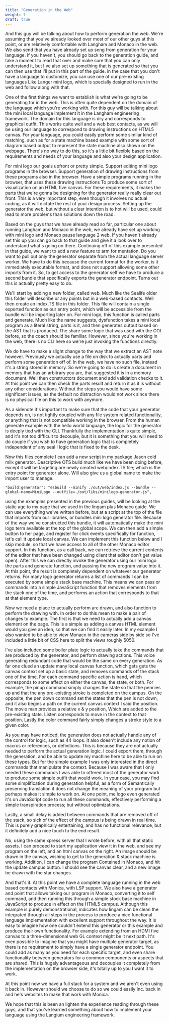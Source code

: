 ```yaml
---
title: "Generation in the Web"
weight: 7
draft: true
---
```


And this guy will be talking about how to perform generation the web. We're assuming that you've already looked over most of our other guys at this point, or are relatively comfortable with  Langham and Monaco in the web. We also send that you have already set up song from generation for your language. If you haven't, you should go back to the generation guide, and take a moment to read that over and make sure that you can only understand it, but I've also set up something that is generated so that you can then use that I'll put in this part of the guide.  in the case that you don't have a language to customize, you can use one of our pre-existing languages Like Langer mini logo, which is specially designed to run in the web and follow along with that.

One of the first things we want to establish is what we're going to be generating for in the web. This is often quite dependent on the domain of the language which you're working with. For this guy will be talking about the mini local language implement it in the Langham engineering framework. The domain for this language is dry and corresponds to graphical outfit. This works quite well and a web best contacts, as we will be using our language to correspond to drawing instructions on HTML5 canvas. For your language, you could easily perform some similar kind of matching, such as for a state machine based example with some sort of diagram based output to represent the state machine also shown on the webpage. There's no way to do this, so it's a little bit flexible based on the requirements and needs of your language and also your design application.

For mini logo our goals upfront or pretty simple. Support editing mini logo programs in the browser. Support generation of drawing instructions from these programs also in the browser. Have a simple programs running in the browser, that uses these drawing instructions To produce some sort of visualization on an HTML five canvas. For these requirements, it makes the parts that we're gonna be designing for the generator really really clear out front. This is a very important step, even though it involves no actual coding, as it will dictate the rest of your design process. Setting up the generator the web, but without a clear intention is to hot will be used, could lead to more problems than solutions down the road.

Based on the guys that we have already read so far, particular one about running Langham and Monaco in the web, we already have set up working with mini logo and Monaco pause language 2 web. If you haven't already set this up you can go back to that guide and give it a look over to understand what's going on there. Continuing off of this example presented in that guide, we want to add a new feature to arm for mentation. Do you want to pull out only the generator separate from the actual language server worker. We have to do this because the current format for the worker, is it immediately executable format, and does not support allowing some other imports from it. So, to get access to the generator self we have to produce a second bundle that specifically exports the generator endpoint. Turns out this is actually pretty easy to do.

We'll start by adding a new folder, called web. Much like the Sealife older this folder will describe or any points but in a web-based contacts. Well then create an index.TS file in this folder. This file will contain a single exported function as our entry point, which will be accessible from the bundle will be importing later on. For mini logo, this function is called parts and generate. Much like the name suggests, dysfunction takes a mini local program as a literal string, parts is it, and then generates output based on the AST that is produced. The share some logic that was used with the COI before, so the coach should be familiar. However, since you're working in the web, there is no CLI here so we're just invoking the functions directly.

We do have to make a slight change to the way that we extract an AST note however. Previously we actually use a file on disk to actually parts and perform some generation off of. In the web, we have no such file, instead it's a string stored in memory. So we're going to do is create a document in memory that has an arbitrary you are, that suggested it is in a memory document. Well then constructors document and add validation checks to it. At this point we can then check the parts result and return it as it is without any other considerations. Without the steps you would have some significant issues, as the default no distraction would not work since there is no physical file on this to work with anymore.

As a sidenote it's important to make sure that the code that your generator depends on, is not tightly coupled with any file system related functionality, or anything that is not compatible working in the browser. From the human generate example with the hello world language, the logic for the generator is deeply tied with the CLI. Thankfully the implementation is quite simple, and it's not too difficult to decouple, but it is something that you will need to do couple if you wish to have generation logic that is completely independent of any seal I logic that is fixed to the desk.

Now this files complete I can add a new script in my package Jason cold milk generator. Descriptive OTS build much like we have been doing before, except it will be targeting are newly created web/index.TS file; which is the entry point for generator alone. Will also give us a global name to make the import user to manage.

```
"build:generator": "esbuild --minify ./out/web/index.js --bundle --global-name=MiniLogo --outfile=./out/libs/minilogo-generator.js",
```

 using the examples presented in the previous guides, will be looking at the static age to my page that we used in the lingam plus Monaco guide. We can use everything we've written before, but at a script at the top of the file that imports from our libraries, or bundles mini logo generator file. Because of the way we've constructed this bundle, it will automatically make the mini logo term available at the top of the global scope. We can then add a simple button to her page, and register for click events specifically for function, let's call it update local canvas. We can implement this function below and I skip module, so that we have access to all of the other Monaco editor support. In this function, as a call back, we can retrieve the current contents of the editor that have been changed using client that editor don't get value open). After this we can directly invoke the generator using our mini logo the parts and generate function, and passing the new program value into it. At this point, the result is completely dependent on whatever our generator returns. For many logo generator returns a list of commands I can be executed by some simple stack base machine. This means we can pass or commands into a simple JavaScript function that removes elements from the stack one of the time, and performs an action that corresponds to that at that element type.

Now we need a place to actually perform are drawn, and also function to perform the drawing with. In order to do this mean to make a pair of changes to example. The first is that we need to actually add a canvas element on the page. This is a simple as adding a canvas HTML element would you give an idea, so that we can find it easily later. In my example I also wanted to be able to view Monaco in the cameras side by side so I've included a little bit of CSS here to split the views roughly 5050.

I've also included some boiler plate logic to actually take the commands that are produced by the generator, and perform drawing actions. This voice generating redundant code that would be the same on every generation. As far one clued an update many local canvas function, which gets gets the canvas context set up a basic state, and removes commands off the stack one of the time. For each command specific action is hand, which corresponds to some affect on either the canvas, the state, or both. For example, the pinup command simply changes the state so that the pennies up and that the any pre-existing stroke is completed on the campus. On the opposite, the pen down command set the states that the pen is not down, and it also begins a path on the current canvas context I said the position. The movie man provides a relative x & y position, Which are added to the pre-existing state. Listen corresponds to move in the context to that position. Lastly the color command fairly simply changes a stroke style to a given color.

As you may have noticed, the generation does not actually handle any of the control for logic, such as 44 loops. It also doesn't include any notion of macros or references, or definitions. This is because they are not actually needed to perform the actual generation logic. I could export them, through the generation, and be able to update my machine here to be able to run on these types. But for the simple example I was only interested in the direct commands that manipulate the context. Because I was aware that I only needed these commands I was able to offered most of the generator work to produce some simple outfit that would work. In your case, you may find some simplification during generation helpful, as a form of Semantically preserving translation it does not change the meaning of your program but perhaps makes it simple to work on. At one point, me logo even generated it's on JavaScript code to run all these commands, effectively performing a simple transpiration process; but without optimizations.

Lastly, a small delay is added between commands that are removed off of the stack, so sick of the effect of the campus is being drawn in real time. This is purely graphically entertaining, and has no functional relevance, but it definitely add a nice touch to the end result.

No, using the same xpress server that I wrote before, with all that static assets. I can proceed to start my application view it in the web, and see my program on the left, and an html canvas on the right. An image should be drawn in the canvas, wishing to get to the generation & stack machine is working. Addition, I can change the program Contained in Monaco, and hit the update campus button. I should see the canvas clear, and a new image be drawn with the star changes.

And that's it. At this point we have a complete language running in the web based contacts with Monica, with LSP support. We also have a generator and point that allows taking our program in Monaco, converting it to self command, and then running this through a simple stock base machine in JavaScript to produce in effect on the HTML5 campus. Although this example is purely demonstrational, indicates how lingam can be clean the integrated through all steps in the process to produce a nice functional language implementation with excellent support throughout the way. It is easy to imagine how one couldn't extend this generator or this example and produce their own functionality. For example extending from an HDMI five canvas to a three-dimensional web GL context might be it next path. It's even possible to imagine that you might have multiple generator target, as there is no requirement to simply have a single generator endpoint. You could add as many as you need for each specific target, and even share functionality between generators for a common components or aspects that are shared. This is hugely advantageous and decouples it completely from the implementation on the browser side, it's totally up to you I want it to work.

At this point now we have a full stack for a system and we aren't even using it back in. However should we choose to do so we could easily Inc. back in and he's websites to make that work with Monica.

We hope that this is been an lighten the experience reading through these guys, and that you've learned something about how to implement your language using the Langium engineering framework.